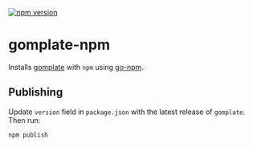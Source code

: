 [![npm version](https://badge.fury.io/js/gomplate.svg)](https://badge.fury.io/js/gomplate)

# gomplate-npm

Installs [gomplate](https://github.com/hairyhenderson/gomplate) with `npm` using [go-npm](https://github.com/sanathkr/go-npm).

## Publishing

Update `version` field in `package.json` with the latest release of `gomplate`. Then run:

```
npm publish
```
